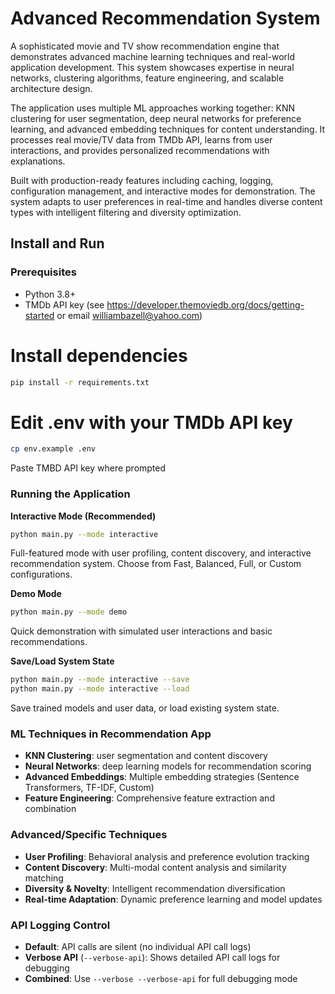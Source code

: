 # Advanced Recommendation System

A sophisticated movie and TV show recommendation engine that demonstrates advanced machine learning techniques and real-world application development. This system showcases expertise in neural networks, clustering algorithms, feature engineering, and scalable architecture design.

The application uses multiple ML approaches working together: KNN clustering for user segmentation, deep neural networks for preference learning, and advanced embedding techniques for content understanding. It processes real movie/TV data from TMDb API, learns from user interactions, and provides personalized recommendations with explanations.

Built with production-ready features including caching, logging, configuration management, and interactive modes for demonstration. The system adapts to user preferences in real-time and handles diverse content types with intelligent filtering and diversity optimization.

## Install and Run

### Prerequisites
- Python 3.8+
- TMDb API key (see https://developer.themoviedb.org/docs/getting-started or email williambazell@yahoo.com)

# Install dependencies
```bash
pip install -r requirements.txt
```
# Edit .env with your TMDb API key
```bash
cp env.example .env
```
Paste TMBD API key where prompted

### Running the Application

**Interactive Mode (Recommended)**
```bash
python main.py --mode interactive
```
Full-featured mode with user profiling, content discovery, and interactive recommendation system. Choose from Fast, Balanced, Full, or Custom configurations.

**Demo Mode**
```bash
python main.py --mode demo
```
Quick demonstration with simulated user interactions and basic recommendations.

**Save/Load System State**
```bash
python main.py --mode interactive --save
python main.py --mode interactive --load
```
Save trained models and user data, or load existing system state.

### ML Techniques in Recommendation App
- **KNN Clustering**: user segmentation and content discovery
- **Neural Networks**: deep learning models for recommendation scoring
- **Advanced Embeddings**: Multiple embedding strategies (Sentence Transformers, TF-IDF, Custom)
- **Feature Engineering**: Comprehensive feature extraction and combination

### Advanced/Specific Techniques
- **User Profiling**: Behavioral analysis and preference evolution tracking
- **Content Discovery**: Multi-modal content analysis and similarity matching
- **Diversity & Novelty**: Intelligent recommendation diversification
- **Real-time Adaptation**: Dynamic preference learning and model updates

### API Logging Control

- **Default**: API calls are silent (no individual API call logs)
- **Verbose API** (`--verbose-api`): Shows detailed API call logs for debugging
- **Combined**: Use `--verbose --verbose-api` for full debugging mode
